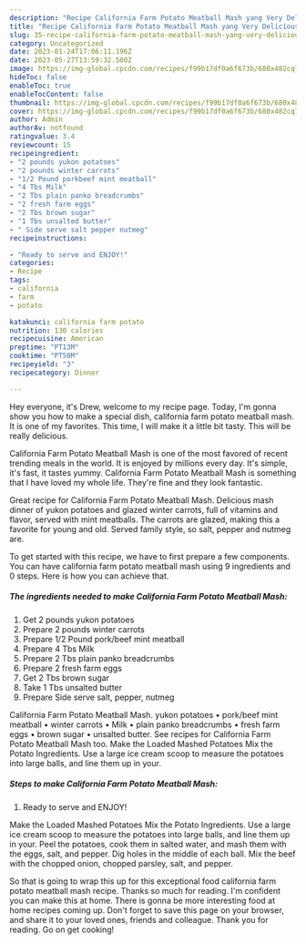 ```yaml
---
description: "Recipe California Farm Potato Meatball Mash yang Very Delicious"
title: "Recipe California Farm Potato Meatball Mash yang Very Delicious"
slug: 35-recipe-california-farm-potato-meatball-mash-yang-very-delicious
category: Uncategorized
date: 2023-01-24T17:06:11.196Z
date: 2023-05-27T13:59:32.500Z
image: https://img-global.cpcdn.com/recipes/f99b17df0a6f673b/680x482cq70/california-farm-potato-meatball-mash-recipe-main-photo.jpg
hideToc: false
enableToc: true
enableTocContent: false
thumbnail: https://img-global.cpcdn.com/recipes/f99b17df0a6f673b/680x482cq70/california-farm-potato-meatball-mash-recipe-main-photo.jpg
cover: https://img-global.cpcdn.com/recipes/f99b17df0a6f673b/680x482cq70/california-farm-potato-meatball-mash-recipe-main-photo.jpg
author: Admin
authorAv: notfound
ratingvalue: 3.4
reviewcount: 15
recipeingredient:
- "2 pounds yukon potatoes"
- "2 pounds winter carrots"
- "1/2 Pound porkbeef mint meatball"
- "4 Tbs Milk"
- "2 Tbs plain panko breadcrumbs"
- "2 fresh farm eggs"
- "2 Tbs brown sugar"
- "1 Tbs unsalted butter"
- " Side serve salt pepper nutmeg"
recipeinstructions:

- "Ready to serve and ENJOY!"
categories:
- Recipe
tags:
- california
- farm
- potato

katakunci: california farm potato 
nutrition: 130 calories
recipecuisine: American
preptime: "PT13M"
cooktime: "PT50M"
recipeyield: "3"
recipecategory: Dinner

---
```



Hey everyone, it's Drew, welcome to my recipe page. Today, I'm gonna show you how to make a special dish, california farm potato meatball mash. It is one of my favorites. This time, I will make it a little bit tasty. This will be really delicious.

California Farm Potato Meatball Mash is one of the most favored of recent trending meals in the world. It is enjoyed by millions every day. It's simple, it's fast, it tastes yummy. California Farm Potato Meatball Mash is something that I have loved my whole life. They're fine and they look fantastic.

Great recipe for California Farm Potato Meatball Mash. Delicious mash dinner of yukon potatoes and glazed winter carrots, full of vitamins and flavor, served with mint meatballs. The carrots are glazed, making this a favorite for young and old. Served family style, so salt, pepper and nutmeg are.


To get started with this recipe, we have to first prepare a few components. You can have california farm potato meatball mash using 9 ingredients and 0 steps. Here is how you can achieve that.

<!--inarticleads1-->

##### The ingredients needed to make California Farm Potato Meatball Mash:

1. Get 2 pounds yukon potatoes
1. Prepare 2 pounds winter carrots
1. Prepare 1/2 Pound pork/beef mint meatball
1. Prepare 4 Tbs Milk
1. Prepare 2 Tbs plain panko breadcrumbs
1. Prepare 2 fresh farm eggs
1. Get 2 Tbs brown sugar
1. Take 1 Tbs unsalted butter
1. Prepare  Side serve salt, pepper, nutmeg


California Farm Potato Meatball Mash. yukon potatoes • pork/beef mint meatball • winter carrots • Milk • plain panko breadcrumbs • fresh farm eggs • brown sugar • unsalted butter. See recipes for California Farm Potato Meatball Mash too. Make the Loaded Mashed Potatoes Mix the Potato Ingredients. Use a large ice cream scoop to measure the potatoes into large balls, and line them up in your. 

<!--inarticleads2-->

##### Steps to make California Farm Potato Meatball Mash:


1. Ready to serve and ENJOY!

Make the Loaded Mashed Potatoes Mix the Potato Ingredients. Use a large ice cream scoop to measure the potatoes into large balls, and line them up in your. Peel the potatoes, cook them in salted water, and mash them with the eggs, salt, and pepper. Dig holes in the middle of each ball. Mix the beef with the chopped onion, chopped parsley, salt, and pepper. 

So that is going to wrap this up for this exceptional food california farm potato meatball mash recipe. Thanks so much for reading. I'm confident you can make this at home. There is gonna be more interesting food at home recipes coming up. Don't forget to save this page on your browser, and share it to your loved ones, friends and colleague. Thank you for reading. Go on get cooking!
